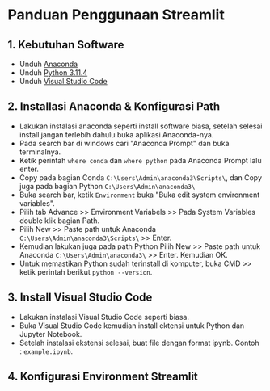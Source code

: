 # Panduan Penggunaan Streamlit 

## 1. Kebutuhan Software
* Unduh [Anaconda](https://www.anaconda.com/download)
* Unduh [Python 3.11.4](https://www.python.org/downloads/release/python-3114/)
* Unduh [Visual Studio Code](https://code.visualstudio.com/download)

## 2. Installasi Anaconda & Konfigurasi Path
* Lakukan instalasi anaconda seperti install software biasa, setelah selesai install jangan terlebih dahulu buka aplikasi Anaconda-nya.
* Pada search bar di windows cari "Anaconda Prompt" dan buka terminalnya.
* Ketik perintah `where conda` dan `where python` pada Anaconda Prompt lalu enter.
* Copy pada bagian Conda `C:\Users\Admin\anaconda3\Scripts\`, dan Copy juga pada bagian Python `C:\Users\Admin\anaconda3\`
* Buka search bar, ketik `Environment` buka "Buka edit system environment variables".
* Pilih tab Advance >> Environment Variabels >> Pada System Variables double klik bagian Path.
* Pilih New >> Paste path untuk Anaconda `C:\Users\Admin\anaconda3\Scripts\` >> Enter.
* Kemudian lakukan juga pada path Python Pilih New >> Paste path untuk Anaconda `C:\Users\Admin\anaconda3\` >> Enter. Kemudian OK.
* Untuk memastikan Python sudah terinstall di komputer, buka CMD >> ketik perintah berikut `python --version`.

## 3. Install Visual Studio Code
* Lakukan instalasi Visual Studio Code seperti biasa.
* Buka Visual Studio Code kemudian install ektensi untuk Python dan Jupyter Notebook.
* Setelah instalasi ekstensi selesai, buat file dengan format ipynb. Contoh : `example.ipynb`.
## 4. Konfigurasi Environment Streamlit

